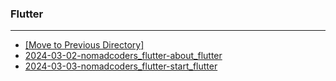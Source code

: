 ### Flutter

---

- [[Move to Previous Directory]](../README.md)
- [2024-03-02-nomadcoders_flutter-about_flutter](./2024-03-02-nomadcoders_flutter-about_flutter.md)
- [2024-03-03-nomadcoders_flutter-start_flutter](./2024-03-03-nomadcoders_flutter-start_flutter.md)

